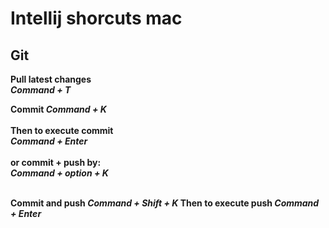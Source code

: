 # Intellij shorcuts mac

## Git
<b> Pull latest changes<b><br>
<i>Command + T</i>

  <b> Commit</b>
<i> Command + K</i><br><br>
Then to execute commit<br>
<i>Command + Enter</i><br><br>
or commit + push by:<br>
<i>Command + option + K</i><br><br>

  <b> Commit and push</b>
<i> Command + Shift + K </i>
Then to execute push 
<i>Command + Enter</i>
